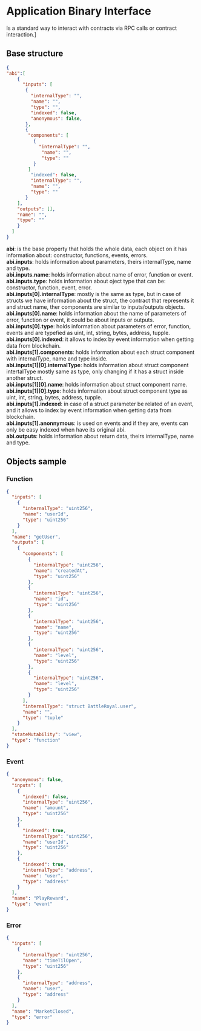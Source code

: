 # Application Binary Interface
Is a standard way to interact with contracts via RPC calls or contract interaction.]
## Base structure
```json
{
"abi":[
    {
      "inputs": [
       {
         "internalType": "",
         "name": "",
         "type": "",
         "indexed": false,
         "anonymous": false,
       },
       {
        "components": [
          {
            "internalType": "",
             "name": "",
             "type": ""
          }
        ]
         "indexed": false,
         "internalType": "",
         "name": "",
         "type": ""
       }
    ],
    "outputs": [],
    "name": "",
    "type": ""
    }
  ]
}
```
**abi**: is the base property that holds the whole data, each object on it has information about: constructor, functions, events, errors.  
**abi.inputs**: holds information about parameters, theirs internalType, name and type.  
**abi.inputs.name**: holds information about name of error, function or event.  
**abi.inputs.type**: holds information about oject type that can be: constructor, function, event, error.  
**abi.inputs[0].internalType**: mostly is the same as type, but in case of structs we have information about the struct, the contract that represents it and struct name, ther components are similar to inputs/outputs objects.  
**abi.inputs[0].name**: holds information about the name of parameters of error, function or event, it could be about inputs or outputs.  
**abi.inputs[0].type**: holds information about parameters of error, function, events and are typefied as uint, int, string, bytes, address, tupple.  
**abi.inputs[0].indexed**: it allows to index by event information when getting data from blockchain.  
**abi.inputs[1].components**: holds information about each struct component with internalType, name and type inside.  
**abi.inputs[1][0].internalType**: holds information about struct component intertalType mostly same as type, only changing if it has a struct inside another struct.  
**abi.inputs[1][0].name**: holds information about struct component name.  
**abi.inputs[1][0].type**: holds information about struct component type as uint, int, string, bytes, address, tupple.  
**abi.inputs[1].indexed**: in case of a struct parameter be related of an event, and it allows to index by event information when getting data from blockchain.  
**abi.inputs[1].anonnymous**: is used on events and if they are, events can only be easy indexed when have its original abi.  
**abi.outputs**: holds information about return data, theirs internalType, name and type.  

## Objects sample

### Function
```json
{
  "inputs": [
    {
      "internalType": "uint256",
      "name": "userId",
      "type": "uint256"
    }
  ],
  "name": "getUser",
  "outputs": [
    {
      "components": [
        {
          "internalType": "uint256",
          "name": "createdAt",
          "type": "uint256"
        },
        {
          "internalType": "uint256",
          "name": "id",
          "type": "uint256"
        },
        {
          "internalType": "uint256",
          "name": "name",
          "type": "uint256"
        },
        {
          "internalType": "uint256",
          "name": "level",
          "type": "uint256"
        },
        {
          "internalType": "uint256",
          "name": "level",
          "type": "uint256"
        }
      ],
      "internalType": "struct BattleRoyal.user",
      "name": "",
      "type": "tuple"
    }
  ],
  "stateMutability": "view",
  "type": "function"
}
```
### Event
```json
{
  "anonymous": false,
  "inputs": [
    {
      "indexed": false,
      "internalType": "uint256",
      "name": "amount",
      "type": "uint256"
    },
    {
      "indexed": true,
      "internalType": "uint256",
      "name": "userId",
      "type": "uint256"
    },
    {
      "indexed": true,
      "internalType": "address",
      "name": "user",
      "type": "address"
    }
  ],
  "name": "PlayReward",
  "type": "event"
}
```
### Error
```json
{
  "inputs": [
    {
      "internalType": "uint256",
      "name": "timeTilOpen",
      "type": "uint256"
    },
    {
      "internalType": "address",
      "name": "user",
      "type": "address"
    }
  ],
  "name": "MarketClosed",
  "type": "error"
}
```
